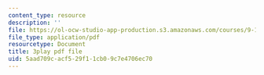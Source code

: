 ```yaml
---
content_type: resource
description: ''
file: https://ol-ocw-studio-app-production.s3.amazonaws.com/courses/9-13-the-human-brain-spring-2019/5aad709cacf529f11cb09c7e4706ec70_B4a0WdGp52g.pdf
file_type: application/pdf
resourcetype: Document
title: 3play pdf file
uid: 5aad709c-acf5-29f1-1cb0-9c7e4706ec70
---
```

